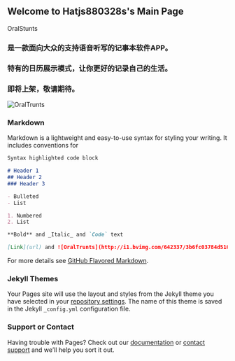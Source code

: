 ## Welcome to Hatjs880328s's Main Page

OralStunts
### 是一款面向大众的支持语音听写的记事本软件APP。
### 特有的日历展示模式，让你更好的记录自己的生活。
### 即将上架，敬请期待。
![OralTrunts](http://i1.bvimg.com/642337/3b6fc03784d510dc.png)

### Markdown

Markdown is a lightweight and easy-to-use syntax for styling your writing. It includes conventions for

```markdown
Syntax highlighted code block

# Header 1
## Header 2
### Header 3

- Bulleted
- List

1. Numbered
2. List

**Bold** and _Italic_ and `Code` text

[Link](url) and ![OralTrunts](http://i1.bvimg.com/642337/3b6fc03784d510dc.png)
```

For more details see [GitHub Flavored Markdown](https://guides.github.com/features/mastering-markdown/).

### Jekyll Themes

Your Pages site will use the layout and styles from the Jekyll theme you have selected in your [repository settings](https://github.com/hatjs880328s/hatjs880328s.github.com/settings). The name of this theme is saved in the Jekyll `_config.yml` configuration file.

### Support or Contact

Having trouble with Pages? Check out our [documentation](https://help.github.com/categories/github-pages-basics/) or [contact support](https://github.com/contact) and we’ll help you sort it out.
